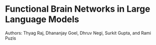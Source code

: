 # Functional Brain Networks in Large Language Models
Authors: Thyag Raj, Dhananjay Goel, Dhruv Negi, Surkit Gupta, and Rami Puzis
